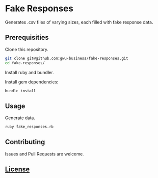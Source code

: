 # Fake Responses

Generates .csv files of varying sizes, each filled with fake response data.

## Prerequisities

Clone this repository.

```` sh
git clone git@github.com:gwu-business/fake-responses.git
cd fake-responses/
````

Install ruby and bundler.

Install gem dependencies:

```` sh
bundle install
````

## Usage

Generate data.

```` sh
ruby fake_responses.rb
````

## Contributing

Issues and Pull Requests are welcome.

## [License](LICENSE)
